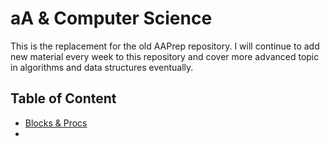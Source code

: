 # aA & Computer Science

This is the replacement for the old AAPrep repository. I will continue to add new
material every week to this repository and cover more advanced topic in algorithms
and data structures eventually.

## Table of Content

* [Blocks & Procs](./blocks_and_procs)
* 
